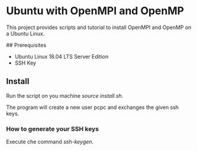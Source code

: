 # Ubuntu with OpenMPI and OpenMP

This project provides scripts and tutorial to install OpenMPI and OpenMP on a Ubuntu Linux.

## Prerequisites
 - Ubuntu Linux 18.04 LTS Server Edition
 - SSH Key
 
## Install

Run the script on you machine _source install.sh_.

The program will create a new user pcpc and exchanges the given ssh keys.

### How to generate your SSH keys

Execute che command _ssh-keygen_.
